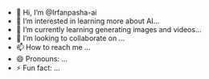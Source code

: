 - 👋 Hi, I’m @Irfanpasha-ai
- 👀 I’m interested in learning more about AI...
- 🌱 I’m currently learning generating images and videos...
- 💞️ I’m looking to collaborate on ...
- 📫 How to reach me ...
- 😄 Pronouns: ...
- ⚡ Fun fact: ...

<!---
Irfanpasha-ai/Irfanpasha-ai is a ✨ special ✨ repository because its `README.md` (this file) appears on your GitHub profile.
You can click the Preview link to take a look at your changes.
--->
